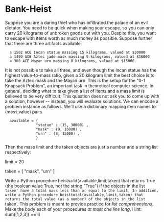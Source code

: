 # Bank-Heist

Suppose you are a daring thief who has infiltrated the palace of an evil dictator. You need to be quick when making your escape, so you can only carry 20 kilograms of unbroken goods out with you. Despite this, you want to escape with items worth as much money as possible. Suppose further that there are three artifacts available:

      a 1502 ACE Incan statue massing 15 kilograms, valued at $30000 
      a 1499 ACE Aztec jade mask massing 9 kilograms, valued at $16000
      a 300 ACE Mayan urn massing 8 kilograms, valued at $15000

It is not possible to take all three, and even though the Incan statue has the highest value-to-mass ratio, given a 20 kilogram limit the best choice is to take the Aztec mask and the Mayan urn. This is the setup for the "0-1 Knapsack Problem", an important task in theoretical computer science. In general, deciding what to take given a list of items and a mass limit is believed to be very difficult. This question does not ask you to come up with a solution, however -- instead, you will evaluate solutions. We can encode a problem instance as follows. We'll use a dictionary mapping item names to (mass,value) pairs.  

      available = {
                  "statue" : (15, 30000) ,
                  "mask" : (9, 16000) ,
                  "urn" : (8, 15000) ,
                  } 

Then the mass limit and the taken objects are just a number and a string list respectively: 

limit = 20

taken = [ "mask", "urn" ] 

Write a Python procedure heistvalid(available,limit,taken) that returns True (the boolean value True, not the string "True") if the objects  in the list `taken' have a total mass less than or equal to the limit. In addition, write a Python procedure heisttotal(available,limit,taken) that returns the total value (as a number) of the objects in the list `taken'. This problem is meant to provide practice for *list comprehensions*. Make the body each of your procedures *at most one line long*. Hint: sum([1,2,3]) == 6 
